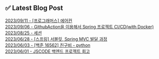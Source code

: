 
## ✅ Latest Blog Post

[2023/09/11 - [프로그래머스] 에어컨](https://jobdong7757.tistory.com/212) <br/>
[2023/09/06 - GithubAction을 이용해서 Spring 프로젝트 CI/CD(with Docker)](https://jobdong7757.tistory.com/211) <br/>
[2023/08/25 - 세션](https://jobdong7757.tistory.com/210) <br/>
[2023/06/28 - [스프링] 서블릿, Spring MVC 발달 과정](https://jobdong7757.tistory.com/209) <br/>
[2023/06/03 - [백준 16562] 친구비 - python](https://jobdong7757.tistory.com/208) <br/>
[2023/06/01 - JSCODE 백엔드 프로젝트 회고](https://jobdong7757.tistory.com/207) <br/>
